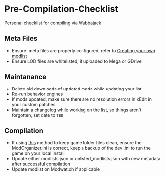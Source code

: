 # Pre-Compilation-Checklist

Personal checklist for compiling via Wabbajack


## Meta Files

- Ensure .meta files are properly configured, refer to [Creating your own modlist](https://github.com/wabbajack-tools/wabbajack#creating-your-own-modlist)
- Ensure LOD files are whitelisted, if uploaded to Mega or GDrive

## Maintanance

- Delete old downloads of updated mods while updating your list
- Re-run behavior engines
- If mods updated, make sure there are no resolution errors in xEdit in your custom patches
- Maintain a changelog while working on the list, so things aren't forgotten, set date to `TBD`

## Compilation

- If using [this](https://github.com/wabbajack-tools/wabbajack/wiki/Keeping-The-Game-Folder-Clean-(via-local-game-installs)) method to keep game folder files clean, ensure the ModOrganizer.ini is correct, keep a backup of the dev .ini to run the game on your local install
- Update either modlists.json or unlisted_modlists.json with new metadata after successful compilation
- Update modlist on Modwat.ch if applicable
